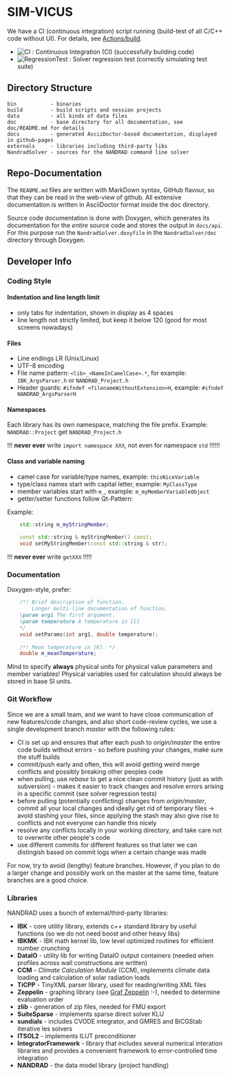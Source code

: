 # SIM-VICUS

We have a CI (continuous integration) script running (build-test of all C/C++ code without UI). For details, see [Actions/build](../../actions).

- ![CI](https://github.com/ghorwin/SIM-VICUS/workflows/CI/badge.svg) : Continuous Integration (CI) (successfully building code)
- ![RegressionTest](https://github.com/ghorwin/SIM-VICUS/workflows/RegressionTest/badge.svg) : Solver regression test (correctly simulating test suite)

## Directory Structure

```
bin           - binaries
build         - build scripts and session projects
data          - all kinds of data files
doc           - base directory for all documentation, see doc/README.md for details
docs          - generated AsciiDoctor-based documentation, displayed in github-pages
externals     - libraries including third-party libs
NandradSolver - sources for the NANDRAD command line solver
```


## Repo-Documentation

The `README.md` files are written with MarkDown syntax, GitHub flavour, so that they can be read in the web-view of github.
All extensive documentation is written in AsciiDoctor format inside the doc directory.

Source code documentation is done with Doxygen, which generates its documentation for the _entire_ source code and stores
the output in `docs/api`. For this purpose run the `NandradSolver.doxyfile` in the `NandradSolver/doc` directory through Doxygen.


## Developer Info

### Coding Style

#### Indentation and line length limit

- only tabs for indentation, shown in display as 4 spaces
- line length not strictly limited, but keep it below 120 (good for most screens nowadays)

#### Files

- Line endings LR (Unix/Linux)
- UTF-8 encoding
- File name pattern:   `<lib>_<NameInCamelCase>.*`, for example: `IBK_ArgsParser.h` or `NANDRAD_Project.h`
- Header guards: `#ifndef <filenameWithoutExtension>H`, example: `#ifndef NANDRAD_ArgsParserH`

#### Namespaces

Each library has its own namespace, matching the file prefix. Example: `NANDRAD::Project` get `NANDRAD_Project.h`


!!! **never ever** write `import namespace XXX`, not even for namespace `std` !!!!!!

#### Class and variable naming

- camel case for variable/type names, example: `thisNiceVariable`
- type/class names start with capital letter, example: `MyClassType` 
- member variables start with `m_`, example: `m_myMemberVariableObject`
- getter/setter functions follow Qt-Pattern:

Example:
```c++
	std::string m_myStringMember;
	
	const std::string & myStringMember() const;
	void setMyStringMember(const std::string & str);
```
!!! **never ever** write `getXXX` !!!!!

### Documentation

Doxygen-style, prefer:

```c++
    /*! Brief description of function.
        Longer multi-line documentation of function.
	\param arg1 The first argument.
	\param temperature A temperature in [C]
    */
    void setParams(int arg1, double temperature);
    
    /*! Mean temperature in [K]. */
    double m_meanTemperature;
```

Mind to specify **always** physical units for physical value parameters and member variables!
Physical variables used for calculation should always be stored in base SI units.


### Git Workflow

Since we are a small team, and we want to have close communication of new features/code changes, and also short code-review cycles, we use a single development branch *master* with the following rules:

- CI is set up and ensures that after each push to *origin/master* the entire code builds without errors - so before pushing your changes, make sure the stuff builds
- commit/push early and often, this will avoid getting weird merge conflicts and possibly breaking other peoples code
- when pulling, use *rebase* to get a nice clean commit history (just as with subversion) - makes it easier to track changes and resolve errors arising in a specific commit (see solver regression tests)
- before pulling (potentially conflicting) changes from *origin/master*, commit all your local changes and ideally get rid of temporary files -> avoid stashing your files, since applying the stash may also give rise to conflicts and not everyone can handle this nicely
- resolve any conflicts locally in your working directory, and take care not to overwrite other people's code
- use different commits for different features so that later we can distingish based on commit logs when a certain change was made

For now, try to avoid (lengthy) feature branches. However, if you plan to do a larger change and possibly work on the master at the same time, feature branches are a good choice.

### Libraries

NANDRAD uses a bunch of external/third-party libraries:

* **IBK** - core utility library, extends c++ standard library by useful functions (so we do not need boost and other heavy libs)
* **IBKMK** - IBK math kernel lib, low level optimized routines for efficient number crunching
* **DataIO** - utility lib for writing DataIO output containers (needed when profiles across wall constructions are written)
* **CCM** - _Climate Calculation Module_ (CCM), implements climate data loading and calculation of solar radiation loads
* **TiCPP** - TinyXML parser library, used for reading/writing XML files
* **Zeppelin** - graphing library (see [Graf Zeppelin](https://de.wikipedia.org/wiki/Ferdinand_von_Zeppelin) :-), needed to determine evaluation order
* **zlib** - generation of zip files, needed for FMU export
* **SuiteSparse** - implements sparse direct solver KLU
* **sundials** - includes CVODE integrator, and GMRES and BiCGStab iterative les solvers
* **ITSOL2** - implements ILUT preconditioner
* **IntegratorFramework** - library that includes several numerical interation libraries and provides a convenient framework to error-controlled time integration
* **NANDRAD** - the data model library (project handling)

